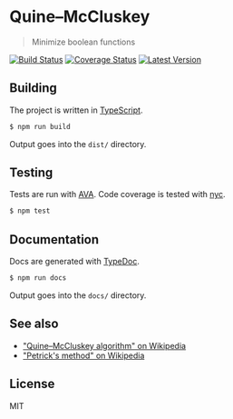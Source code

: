 Quine–McCluskey
===============

> Minimize boolean functions

[![Build Status][travis-svg]][travis-link]
[![Coverage Status][coveralls-svg]][coveralls-link]
[![Latest Version][version-svg]][version-link]

## Building

The project is written in [TypeScript](https://github.com/Microsoft/TypeScript).

```sh
$ npm run build
```

Output goes into the `dist/` directory.

## Testing

Tests are run with [AVA](https://github.com/avajs/ava). Code coverage is tested
with [nyc](https://github.com/istanbuljs/nyc).

```sh
$ npm test
```

## Documentation

Docs are generated with [TypeDoc](https://github.com/TypeStrong/typedoc).

```sh
$ npm run docs
```

Output goes into the `docs/` directory.

## See also

* ["Quine–McCluskey algorithm" on Wikipedia](https://en.wikipedia.org/wiki/Quine–McCluskey_algorithm)
* ["Petrick's method" on Wikipedia](https://en.wikipedia.org/wiki/Petrick's_method)

## License

MIT

[travis-svg]: https://travis-ci.org/j-/quine-mccluskey.svg
[travis-link]: https://travis-ci.org/j-/quine-mccluskey
[coveralls-svg]: https://coveralls.io/repos/github/j-/quine-mccluskey/badge.svg?branch=master
[coveralls-link]: https://coveralls.io/github/j-/quine-mccluskey?branch=master
[version-svg]: https://badge.fury.io/js/quine-mccluskey.svg
[version-link]: https://www.npmjs.com/package/quine-mccluskey
